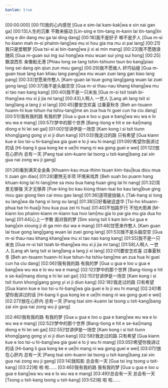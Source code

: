 ```yaml
---
banlam: true
---
```

[00:00.000]
[00:11]我的心内感觉 [Gua e sim-lai kam-kak|wa e xin nai gan ga]
[00:13]人生的沉重 不敢来振动 [Lin-sing e tim-tang  m-kann lai tin-tang|lin xing e din dang  mu ga lai ding dang]
[00:18]我不是好子 嘛不是歹人 [Gua m-si ho kiann  mah m-si phainn-lang|wa mu xi hou gia  ma mu xi pai lang]
[00:21]我只是爱眠梦 [Gua tsi-si ai bin-bang|wa ji xi ai min mang]
[00:23]我不愿随浪随风 [Gua m-guan sui ing sui hong|wa mou wuan sui ying sui hong]
[00:25]飘浪西东 亲像船无港 [Phiau long se tang  tshin-tshiunn tsun bo kang|piao long sei dang  qin qiun zun mou gang]
[00:29]我不愿做人 奸巧钻缝 [Gua m-guan tsue lang  kan khiau lang pang|wa mu wuan zuei lang  gan kiao lang pang]
[00:33]甘愿来作憨人 [Kam-guan lai tsue gong lang|gang wuan lai zuei gong lang]
[00:37]我不是头脑空空 [Gua m-si thau-nau khang khang|wa mu xi tao nao kang kang]
[00:40]我不是一只米虫 [Gua m-si tsit tsiah bi-thang|wa mu xi ji jia mi tang]
[00:43]人啊人 一世人 [Lang ah lang  tsit si lang|lang a lang  ji xi lang]
[00:45]要安怎欢喜 过春夏秋冬 [Beh an-tsuann huann-hi  kue tshun-ha tshiu-tang|me an zua hua hi  guei cun ha ciu dang]
[00:51]!我有我的路 有我的梦 [Gua u gua e loo  u gua e bang|wa wu wa e lo  wu wa e mang]
[00:57]!梦中的那个世界 [Bang-tiong e hit e se-kai|mang diong e hi lei sei gai]
[01:00]!甘讲伊是一场空 [Kam kong i si tsit tiunn khong|gang gong yi xi ji diun kang]
[01:03]!我走过的路 只有希望 [Gua kiann kue e loo  tsi-u hi-bang|wa gia guei e lo  ji wu hi mang]
[01:09]!希望你我讲过的话 [Hi-bang li gua kong ke e ue|hi mang ni wa gong guei e wei]
[01:12]!放在心肝内 总有一天 [Pang tsai sim-kuann lai  tsong u tsit-kang|bang zai xin gua nai  zong wu ji gang]

[01:26]看到满天全金条 [Khuann-kau mua-thinn tsuan kim-tiau|kua diou mua ti zuan gin diao]
[01:28]要煞无半项 环境来戏弄 [Beh suah bo puann hang  khuan-king lai hi-lang|me sa mou bua hang  huan ging lai hi nang]
[01:32]背景无够强 天才无够弄 [Pue-king bo kau kiong  thian-tsai bo kau lang|bue ging mou gao giong  tien cai mou gao lang]
[01:36]逐项是拢输人 [Tak-hang si long su lang|wa da hang xi long su lang]
[01:38]只好看破这虚华 [Tsi-ho khuann-phua tse hi-hua|ji hou kua pua zei hi hua]
[01:40]不怕路歹行 不怕大雨淋 [M-kiann loo phainn-kiann  m-kiann tua hoo lam|mu gia lo pai gia  mu gia dua ho lang]
[01:44]心上一字敢 面对我的梦 [Sim siong tsit li kam  bin-tui gua e bang|xin xioung ji di ga  min dui wa e mang]
[01:48]甘愿来作憨人 [Kam guan lai tsue gong lang|gang wuan lai zuei gong lang]
[01:53]我不是头脑空空 [Gua m-si thau-nau khang khang|wa mu xi tao nao kang kang]
[01:55]我不是一只米虫 [Gua m-si tsit tsiah bi-thang|wa mu xi ji jia mi tang]
[01:58]人啊人 一世人 [Lang ah lang  tsit si lang|lang a lang  ji xi lang]
[02:01]要安怎欢喜 过春夏秋冬 [Beh an-tsuann huann-hi  kue tshun-ha tshiu-tang|me an zua hua hi  guei cun ha ciu dang]
[02:06]!我有我的路 有我的梦 [Gua u gua e loo  u gua e bang|wa wu wa e lo  wu wa e mang]
[02:12]!梦中的那个世界 [Bang-tiong e hit e se-kai|mang diong e hi lei sei gai]
[02:15]!甘讲伊是一场空 [Kam kong i si tsit tiunn khong|gang gong yi xi ji diun kang]
[02:18]!我走过的路 只有希望 [Gua kiann kue e loo  tsi-u hi-bang|wa gia guei e lo  ji wu hi mang]
[02:24]!希望你我讲过的话 [Hi-bang li gua kong ke e ue|hi mang ni wa gong guei e wei]
[02:27]!放在心肝内 总有一天 [Pang tsai sim-kuann lai  tsong u tsit-kang|bang zai xin gua nai  zong wu ji gang]

[02:46]!我有我的路 有我的梦 [Gua u gua e loo  u gua e bang|wa wu wa e lo  wu wa e mang]
[02:52]!梦中的那个世界 [Bang-tiong e hit e se-kai|mang diong e hi lei sei gai]
[02:55]!甘讲伊是一场空 [Kam kong i si tsit tiunn khong|gang gong yi xi ji diun kang]
[02:58]!我走过的路 只有希望 [Gua kiann kue e loo  tsi-u hi-bang|wa gia guei e lo  ji wu hi mang]
[03:05]!希望你我讲过的话 [Hi-bang li gua kong ke e ue|hi mang ni wa gong guei e wei]
[03:07]!放在心肝内 总有一天 [Pang tsai sim-kuann lai  tsong u tsit-kang|bang zai xin gua nai  zong wu ji gang]
[03:14]我知影 总会有一天 [Gua tsi ing tsong u tsit-kang]
[03:22]啦 啦 啦......
[03:46]!我有我的路 我有我的梦 [Gua u gua e loo  u gua e bang|wa wu wa e lo  wu wa e mang]
[03:49]!总会有一天 总会有一天 [Tsong u tsit-kang  tsong u tsit-kang]
[03:52]啦 啦 啦......